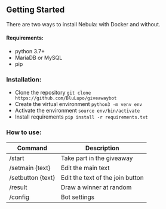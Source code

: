## Getting Started
There are two ways to install Nebula: with Docker and without.

#### Requirements:
- python 3.7+
- MariaDB or MySQL
- pip

### Installation:
- Clone the repository `git clone https://github.com/BluLupo/giveawaybot`
- Create the virtual environment `python3 -m venv env`
- Activate the environment `source env/bin/activate`
- Install requirements `pip install -r requirements.txt`



### How to use:

| Command | Description |
| --- | --- |
| /start | Take part in the giveaway |
| /setmain {text} | Edit the main text |
| /setbutton {text} | Edit the text of the join button |
| /result | Draw a winner at random |
| /config | Bot settings |